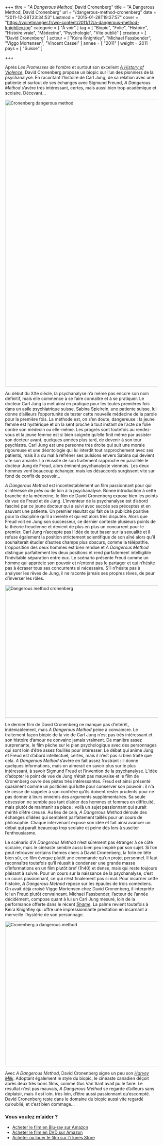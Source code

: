 +++
titre = "<em>A Dangerous Method</em>, David Cronenberg"
title = "A Dangerous Method, David Cronenberg"
url = "/dangerous-method-cronenberg"
date = "2011-12-28T23:34:53"
Lastmod = "2015-01-28T19:37:57"
cover = "https://voiretmanger.fr/wp-content/2011/12/a-dangerous-method-knightley.jpg"
categorie = [ "À voir" ]
tag = [ "Biopic", "Folie", "Histoire", "Histoire vraie", "Médecine", "Psychologie", "Vite oublié" ]
createur = [ "David Cronenberg" ]
acteur = [ "Keira Knightley", "Michael Fassbender", "Viggo Mortensen", "Vincent Cassel" ]
annee = [ "2011" ]
weight = 2011
pays = [ "Suisse" ]

+++

<p>Après <em>Les Promesses de l&rsquo;ombre</em> et surtout son excellent <em><a href="https://voiretmanger.fr/history-violence-cronenberg/">A History of Violence</a></em>, David Cronenberg propose un biopic sur l&rsquo;un des pionniers de la psychanalyse. En racontant l&rsquo;histoire de Carl Jung, de sa relation avec une patiente et surtout de ses échanges avec Sigmund Freund, <em>A Dangerous Method</em> s&rsquo;avère très intéressant, certes, mais aussi bien trop académique et scolaire. Décevant…</p>
<a href="http://www.allocine.fr/film/fichefilm_gen_cfilm=132376.html"><img class="aligncenter" style="border-style: initial; border-color: initial; border-width: 0px;" src="https://voiretmanger.fr/wp-content/2011/12/cronenberg-dangerous-method.jpg" alt="Cronenberg dangerous method" width="690" height="944" border="0" /></a>
<p>Au début du XXe siècle, la psychanalyse n&rsquo;a même pas encore son nom définitif, mais elle commence à se faire connaître et à se pratiquer. Le docteur Carl Jung la met ainsi en pratique pour les toutes premières fois dans un asile psychiatrique suisse. Sabina Spielrein, une patiente suisse, lui donne d&rsquo;ailleurs l&rsquo;opportunité de tester cette nouvelle médecine de la parole pour la première fois. La méthode est, on s&rsquo;en doute, dangereuse : la jeune femme est hystérique et on la sent proche à tout instant de l&rsquo;acte de folie contre son médecin ou elle-même. Les progrès sont toutefois au rendez-vous et la jeune femme est si bien soignée qu&rsquo;elle finit même par assister son docteur avant, quelques années plus tard, de devenir à son tour psychiatre. Carl Jung est une personne très droite qui suit une morale rigoureuse et une déontologie qui lui interdit tout rapprochement avec ses patients, mais il a du mal à réfréner ses pulsions envers Sabina qui devient vite son amante. La réussite de son traitement rapproche en parallèle le docteur Jung de Freud, alors éminent psychanalyste viennois. Les deux hommes vont beaucoup échanger, mais les désaccords surgissent vite sur fond de conflit de pouvoir…</p>
<p><em>A Dangerous Method</em> est incontestablement un film passionnant pour qui s&rsquo;intéresse de près ou de loin à la psychanalyse. Bonne introduction à cette branche de la médecine, le film de David Cronenberg expose bien les points de vue de Freud et de Jung. L&rsquo;inventeur de la psychanalyse est d&rsquo;abord fasciné par ce jeune docteur qui a suivi avec succès ses préceptes et en sauvant une patiente. Un premier résultat qui fait de la publicité positive pour la discipline qu&rsquo;il a inventé et qui est alors très disputée. Alors que Freud voit en Jung son successeur, ce dernier conteste plusieurs points de la théorie freudienne et devient de plus en plus un concurrent pour le premier. Carl Jung n&rsquo;accepte pas l&rsquo;idée de tout baser sur la sexualité et il refuse également la position strictement scientifique de son aîné alors qu&rsquo;il souhaiterait étudier d&rsquo;autres champs plus obscurs, comme la télépathie. L&rsquo;opposition des deux hommes est bien rendue et <em>A Dangerous Method</em> distingue parfaitement les deux positions et rend parfaitement intelligible l&rsquo;inévitable séparation entre eux. Le scénario présente Freud comme un homme qui apprécie son pouvoir et n&rsquo;entend pas le partager et qui n&rsquo;hésite pas à écraser tous ses concurrents si nécessaire. S&rsquo;il n&rsquo;hésite pas à analyser les rêves de Jung, il ne raconte jamais ses propres rêves, de peur d&rsquo;inverser les rôles.</p>
<img class="aligncenter" style="border-style: initial; border-color: initial; border-width: 0px;" src="https://voiretmanger.fr/wp-content/2011/12/dangerous-method-cronenberg.jpg" alt="Dangerous method cronenberg" width="690" height="436" border="0" />
<p>Le dernier film de David Cronenberg ne manque pas d&rsquo;intérêt, indéniablement, mais <em>A Dangerous Method</em> peine à convaincre. Le traitement façon biopic de la vie de Carl Jung n&rsquo;est pas très intéressant et son histoire d&rsquo;amour ne convainc jamais vraiment. De manière assez surprenante, le film pêche sur le plan psychologique avec des personnages qui sont loin d&rsquo;être assez fouillés pour intéresser. Le débat qui anime Jung et Freud est d&rsquo;abord intellectuel, certes, mais il n&rsquo;est pas si bien traité que cela. <em>A Dangerous Method</em> s&rsquo;avère en fait assez frustrant : il donne quelques informations, mais on aimerait en savoir plus sur le plus intéressant, à savoir Sigmund Freud et l&rsquo;invention de la psychanalyse. L&rsquo;idée d&rsquo;adopter le point de vue de Jung n&rsquo;était pas mauvaise et le film de Cronenberg ouvre des pistes très intéressantes. Freud est ainsi présenté quasiment comme un politicien qui lutte pour conserver son pouvoir : il n&rsquo;a de cesse de rappeler à son confrère qu&rsquo;ils doivent rester prudents pour ne pas donner à leurs ennemis des arguments supplémentaires. Sa seule obsession ne semble pas tant d&rsquo;aider des hommes et femmes en difficulté, mais plutôt de maintenir sa place : voilà un sujet passionnant qui aurait mérité d&rsquo;être creusé. Au lieu de cela, <em>A Dangerous Method</em> déroule des échanges d&rsquo;idées qui semblent parfaitement taillés pour un cours de philosophie. Chaque intervenant expose son idée et fait ainsi avancer un débat qui paraît beaucoup trop scolaire et peine dès lors à susciter l&rsquo;enthousiasme.</p>
<p>Le scénario d&rsquo;<em>A Dangerous Method</em> n&rsquo;est sûrement pas étranger à ce côté scolaire, mais le cinéaste semble aussi bien peu inspiré par son sujet. Si l&rsquo;on peut retrouver certains thèmes chers à David Cronenberg, la folie en tête bien sûr, ce film évoque plutôt une commande qu&rsquo;un projet personnel. Il faut reconnaître toutefois qu&rsquo;il réussit à condenser une grande masse d&rsquo;informations en un film plutôt bref (1h40) et dense, mais qui reste toujours plaisant à suivre. Pour un cours sur la naissance de la psychanalyse, c&rsquo;est un cours passionnant, ce qui n&rsquo;est finalement pas si mal. Pour incarner cette histoire, <em>A Dangerous Method</em> repose sur les épaules de trois comédiens. On avait déjà croisé Viggo Mortensen chez David Cronenberg, il interprète ici un Freud plutôt convaincant. Michael Fassbender, l&rsquo;acteur de l&rsquo;année décidément, compose quant à lui un Carl Jung mesuré, loin de la performance offerte dans le récent <em><a href="https://voiretmanger.fr/shame-mcqueen/">Shame</a></em>. La palme revient toutefois à Keira Knightley qui offre une impressionnante prestation en incarnant à merveille l&rsquo;hystérie de son personnage.</p>
<img class="aligncenter" style="border-style: initial; border-color: initial; border-width: 0px;" src="https://voiretmanger.fr/wp-content/2011/12/cronenberg-a-dangerous-method.jpg" alt="Cronenberg a dangerous method" width="690" height="477" border="0" />
<p>Avec <em>A Dangerous Method</em>, David Cronenberg signe un peu son <em><a href="https://voiretmanger.fr/harvey-milk-gus-van-sant/">Harvey Milk</a></em>. Adoptant également le style du biopic, le cinéaste canadien déçoit après deux très bons films, comme Gus Van Sant avait pu le faire. Le résultat n&rsquo;est pas mauvais, <em>A Dangerous Method</em> se regarde d&rsquo;ailleurs sans déplaisir, mais il est loin, très loin, d&rsquo;être aussi passionnant qu&rsquo;escompté. David Cronenberg reste dans le domaine du biopic aussi vite regardé qu&rsquo;oublié, et c&rsquo;est bien dommage…</p>
<div class="amazon">
<h3>Vous voulez <a href="https://voiretmanger.fr/soutien/">m&rsquo;aider</a> ?</h3>
<ul>
<li><a href="http://www.amazon.fr/gp/product/B0073IUAE8/ref=as_li_ss_tl?ie=UTF8&amp;tag=leblogdenic07-21&amp;linkCode=as2&amp;camp=1642&amp;creative=19458&amp;creativeASIN=B0073IUAE8">Acheter le film en Blu-ray sur Amazon</a></li>
<li><a href="http://www.amazon.fr/gp/product/B0073IUARU/ref=as_li_ss_tl?ie=UTF8&amp;tag=leblogdenic07-21&amp;linkCode=as2&amp;camp=1642&amp;creative=19458&amp;creativeASIN=B0073IUARU">Acheter le film en DVD sur Amazon</a></li>
<li><a href="https://itunes.apple.com/fr/movie/a-dangerous-method/id518563845">Acheter ou louer le film sur l&rsquo;iTunes Store</a></li>
</ul>
</div>


